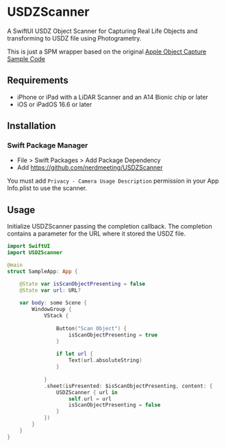 # USDZScanner

A SwiftUI USDZ Object Scanner for Capturing Real Life Objects and transforming to USDZ file using Photogrametry.

This is just a SPM wrapper based on the original [Apple Object Capture Sample Code](https://developer.apple.com/documentation/realitykit/guided-capture-sample) 

## Requirements

- iPhone or iPad with a LiDAR Scanner and an A14 Bionic chip or later
- iOS or iPadOS 16.6 or later

## Installation

### Swift Package Manager
- File > Swift Packages > Add Package Dependency
- Add https://github.com/nerdmeeting/USDZScanner

You must add `Privacy - Camera Usage Description` permission in your App Info.plist to use the scanner.  

## Usage

Initialize USDZScanner passing the completion callback. The completion contains a parameter for the URL where it stored the USDZ file.

```swift
import SwiftUI
import USDZScanner

@main
struct SampleApp: App {

    @State var isScanObjectPresenting = false
    @State var url: URL?
    
    var body: some Scene {
        WindowGroup {
            VStack {
                
                Button("Scan Object") {
                    isScanObjectPresenting = true
                }
                
                if let url {
                    Text(url.absoluteString)
                }
                
            }
            .sheet(isPresented: $isScanObjectPresenting, content: {
                USDZScanner { url in
                    self.url = url
                    isScanObjectPresenting = false
                }
            })
        }
    }
}
```
